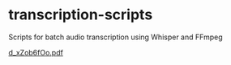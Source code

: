 # transcription-scripts
Scripts for batch audio transcription using Whisper and FFmpeg


[d_xZob6fOo.pdf](https://github.com/user-attachments/files/15935355/d_xZob6fOo.pdf)
